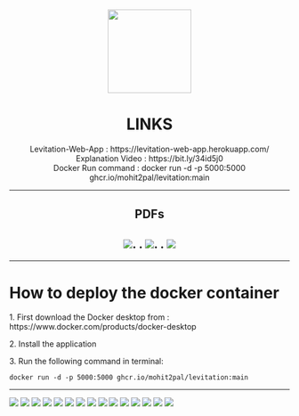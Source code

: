 <div align="center">
    <h1 align='center'>
        <img src="/pdf_img/logofinal.png" height="150" />
        </h2>
</div>
<div align="center">
    <h1>LINKS</h1>
    Levitation-Web-App : https://levitation-web-app.herokuapp.com/
    <br>
    Explanation Video : https://bit.ly/34id5j0
    <br>
    Docker Run command : docker run -d -p 5000:5000 ghcr.io/mohit2pal/levitation:main
</div>
<hr>
<div align="center">
    <h2>PDFs<h2>
<a href="/pdf_img/ABSTRACT%20PDF_HO-222553.pdf"><img src="/pdf_img/Abstract.png"></a>.                    .
<a href="/pdf_img/ABSTRACT%20PDF_HO-222553.pdf"><img src="/pdf_img/Abstract.png"></a>.         .
<a href="/pdf_img/Business%20Case%20Solutions.pdf"><img src="/pdf_img/Business.png"></a>
    </div>

<hr>
<h1>How to deploy the docker container</h1>
<p> 1. First download the Docker desktop from : https://www.docker.com/products/docker-desktop</p>
<p> 2. Install the application</p>
<p> 3. Run the following command in terminal: </p>

```
docker run -d -p 5000:5000 ghcr.io/mohit2pal/levitation:main
```
<hr>
<img src="/pdf_img/1.png">
<img src="/pdf_img/2.png">
<img src="/pdf_img/3.png">
<img src="/pdf_img/4.png">
<img src="/pdf_img/5.png">
<img src="/pdf_img/6.png">
<img src="/pdf_img/7.png">
<img src="/pdf_img/8.png">
<img src="/pdf_img/9.png">
<img src="/pdf_img/10.png">
<img src="/pdf_img/11.png">
<img src="/pdf_img/12.png">
<img src="/pdf_img/13.png">
<img src="/pdf_img/17.png">
<img src="/pdf_img/14.png">
